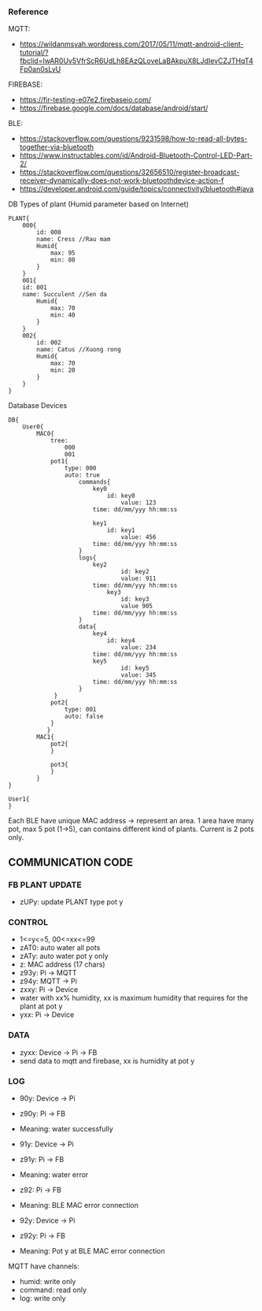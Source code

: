 ### Reference
MQTT:
- https://wildanmsyah.wordpress.com/2017/05/11/mqtt-android-client-tutorial/?fbclid=IwAR0Uv5VfrScR6UdLh8EAzQLoveLaBAkpuX8LJdIevCZJTHqT4Fp0an0sLvU

FIREBASE:
- https://fir-testing-e07e2.firebaseio.com/
- https://firebase.google.com/docs/database/android/start/

BLE:
- https://stackoverflow.com/questions/9231598/how-to-read-all-bytes-together-via-bluetooth
- https://www.instructables.com/id/Android-Bluetooth-Control-LED-Part-2/
- https://stackoverflow.com/questions/32656510/register-broadcast-receiver-dynamically-does-not-work-bluetoothdevice-action-f
- https://developer.android.com/guide/topics/connectivity/bluetooth#java

DB Types of plant (Humid parameter based on Internet)

	PLANT{
		000{
			id: 000
			name: Cress	//Rau mam
			Humid{
				max: 95
				min: 80
			}
		}
		001{
		id: 001
		name: Succulent	//Sen da
			Humid{
				max: 70
				min: 40
			}
		}
		002{
			id: 002
			name: Catus //Xuong rong
			Humid{
				max: 70
				min: 20
			}
		}		
	}

Database Devices

	DB{
		User0{
			MAC0{
				tree: 
					000
					001
				pot1{
					type: 000
					auto: true
       					commands{
          					key0
	        	  				id: key0
        					      	value: 123
							time: dd/mm/yyy hh:mm:ss
		
       	  					key1
         						id: key1
              						value: 456
							time: dd/mm/yyy hh:mm:ss
				        }
			        	logs{
		        		  	key2
				              		id: key2
					              	value: 911
							time: dd/mm/yyy hh:mm:ss
						        key3
       					      		id: key3
				             	 	value 905
							time: dd/mm/yyy hh:mm:ss
			        	}
			        	data{
					        key4
			              		id: key4
				              		value: 234
							time: dd/mm/yyy hh:mm:ss
				          	key5
				              		id: key5
				              		value: 345
							time: dd/mm/yyy hh:mm:ss
			        	}
				 }
				pot2{
					type: 001
					auto: false
				}
			   }
 			MAC1{
				pot2{
				}

				pot3{
				}
			}
	}

	User1{
	}

Each BLE have unique MAC address -> represent an area.
1 area have many pot, max 5 pot (1->5), can contains different kind of plants.
Current is 2 pots only.

## COMMUNICATION CODE

### FB PLANT UPDATE
- zUPy: update PLANT type pot y

### CONTROL
- 1<=y<=5, 00<=xx<=99
- zAT0: auto water all pots
- zATy: auto water pot y only
- z: MAC address (17 chars)
- z93y: Pi -> MQTT
- z94y: MQTT -> Pi
- zxxy: Pi -> Device
- water with xx% humidity, xx is maximum humidity that requires for the plant at pot y
- yxx: Pi -> Device

### DATA
- zyxx: Device -> Pi -> FB
- send data to mqtt and firebase, xx is humidity at pot y

### LOG
- 90y: Device -> Pi
- z90y: Pi -> FB
- Meaning: water successfully

- 91y: Device -> Pi
- z91y: Pi -> FB
- Meaning: water error

- z92: Pi -> FB
- Meaning: BLE MAC error connection

- 92y: Device -> Pi
- z92y: Pi -> FB
- Meaning: Pot y at BLE MAC error connection

MQTT have channels:
- humid: write only
- command: read only
- log: write only
